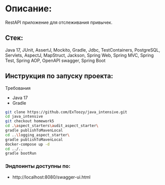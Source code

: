 # Описание:

RestAPI приложение для отслеживания привычек.

## Стек:

Java 17, JUnit, AssertJ, Mockito, Gradle, Jdbc,
TestContainers, PostgreSQL, Servlets, AspectJ,
MapStruct, Jackson,
Spring Web, Spring MVC, Spring Test, Spring AOP,
OpenAPI swagger, Spring Boot

## Инструкция по запуску проекта:

Требования

- Java 17
- Gradle

```bash
git clone https://github.com/ExToozy/java_intensive.git
cd java_intensive
git checkout homework5
cd .\aspect_starters\audit_aspect_starter\
gradle publishToMavenLocal
cd ..\logging_aspect_starter\
gradle publishToMavenLocal 
docker-compose up -d
cd ../..
gradle bootRun
```

### Эндпоинты доступны по:

- http://localhost:8080/swagger-ui.html